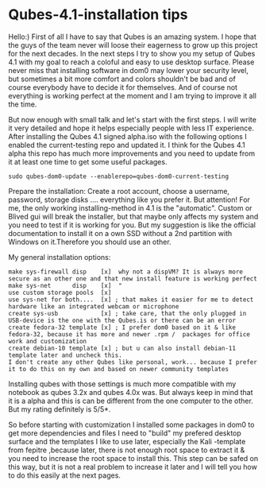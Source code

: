 # Qubes-4.1-installation tips
Hello:)
First of all I have to say that Qubes is an amazing system. I hope that the guys of the team never will loose their eagerness to grow up this project for the next decades.
In the next steps I try to show you my setup of Qubes 4.1 with my goal to reach a coloful and easy to use desktop surface. Please never miss that installing software in dom0 may lower your security level, but sometimes a bit more comfort and colors shouldn't be bad and of course everybody have to decide it for themselves. And of course not everything is working perfect at the moment and I am trying to improve it all the time.

But now enough with small talk and let's start with the first steps. I will write it very detailed and hope it helps especially people with less IT experience.
After installing the Qubes 4.1 signed alpha.iso with the following options I enabled the current-testing repo and updated it. I think for the Qubes 4.1 alpha this repo has much more improvements and you need to update from it at least one time to get some useful packages.
            
    sudo qubes-dom0-update --enablerepo=qubes-dom0-current-testing

   Prepare the installation: 
   Create a root account, choose a username, password, storage disks .... everything like you prefer it.
   But attention! For me, the only working installing-method in 4.1 is the "automatic". 
   Custom or Blived gui will break the installer, but that maybe only affects my system and you need to test if it is working for you. 
   But my suggestion is like the official documentation to install it on a own SSD without a 2nd partition with Windows on it.Therefore you should use an other.
   
My general installation options:

    make sys-firewall disp    [x]  why not a dispVM? It is always more secure as an other one and that new install feature is working perfect
    make sys-net      disp    [x]  "
    use custom storage pools  [x]  
    use sys-net for both....  [x] ; that makes it easier for me to detect hardware like an integrated webcam or microphone
    create sys-usb            [x] ; take care, that the only plugged in USB-device is the one with the Qubes.is or there can be an error
    create fedora-32 template [x] ; I prefer dom0 based on it & like fedora-32, because it has more and newer .rpm /  packages for office work and customization
    create debian-10 template [x] ; but u can also install debian-11 template later and uncheck this.
    I don't create any other Qubes like personal, work... because I prefer it to do this on my own and based on newer community templates
                
Installing qubes with those settings is much more compatible with my notebook as qubes 3.2x and qubes 4.0x was. But always keep in mind that it is a alpha and this is can be different from the one computer to the other. But my rating definitely is 5/5*.

So before starting with customization I installed some packages in dom0 to get more dependencies and files I need to "build" my prefered desktop surface and the templates I like to use later, especially the Kali -template from fepitre ,because later, there is not enough root space to extract it & you need to increase the root space to install this. This step can be safed on this way, but it is not a real problem to increase it later and I will tell you how to do this easily at the next pages.

               

                         

                         
                         
                         
                        

